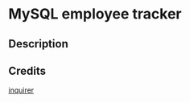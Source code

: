 # MySQL employee tracker

## Description


## Credits
[inquirer](https://www.npmjs.com/package/inquirer)
